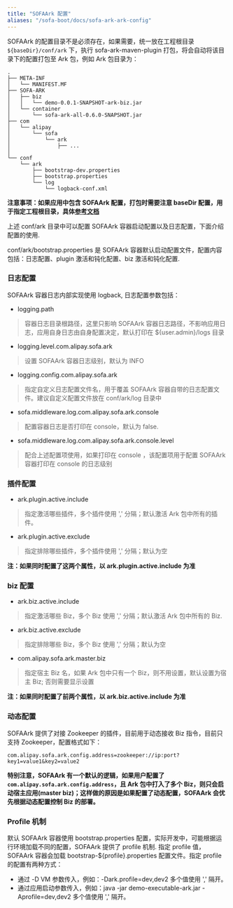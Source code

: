 ```yaml
---
title: "SOFAArk 配置"
aliases: "/sofa-boot/docs/sofa-ark-ark-config"
---
```


SOFAArk 的配置目录不是必须存在，如果需要，统一放在工程根目录 `${baseDir}/conf/ark` 下，执行 sofa-ark-maven-plugin 打包，将会自动将该目录下的配置打包至 Ark 包，例如 Ark 包目录为：

```text
.
├── META-INF
│   └── MANIFEST.MF
├── SOFA-ARK
│   ├── biz
│   │   └── demo-0.0.1-SNAPSHOT-ark-biz.jar
│   └── container
│       └── sofa-ark-all-0.6.0-SNAPSHOT.jar
├── com
│   └── alipay
│       └── sofa
│           └── ark
│               ├── ...
│               
└── conf
    └── ark
        ├── bootstrap-dev.properties
        ├── bootstrap.properties
        └── log
            └── logback-conf.xml
```

**注意事项：如果应用中包含 SOFAArk 配置，打包时需要注意 baseDir 配置，用于指定工程根目录，具体[参考文档](../sofa-ark-ark-jar)**

上述 conf/ark 目录中可以配置 SOFAArk 容器启动配置以及日志配置，下面介绍配置的使用.

conf/ark/bootstrap.properties 是 SOFAArk 容器默认启动配置文件，配置内容包括：日志配置、plugin 激活和钝化配置、biz 激活和钝化配置.

### 日志配置
SOFAArk 容器日志内部实现使用 logback,  日志配置参数包括：
+ logging.path 
> 容器日志目录根路径，这里只影响 SOFAArk 容器日志路径，不影响应用日志，应用自身日志由自身配置决定，默认打印在 ${user.admin}/logs 目录

+ logging.level.com.alipay.sofa.ark
> 设置 SOFAArk 容器日志级别，默认为 INFO

+ logging.config.com.alipay.sofa.ark
> 指定自定义日志配置文件名，用于覆盖 SOFAArk 容器自带的日志配置文件。建议自定义配置文件放在 conf/ark/log 目录中

+ sofa.middleware.log.com.alipay.sofa.ark.console
> 配置容器日志是否打印在 console，默认为 false. 

+ sofa.middleware.log.com.alipay.sofa.ark.console.level
> 配合上述配置项使用，如果打印在 console ，该配置项用于配置 SOFAArk 容器打印在 console 的日志级别

### 插件配置 
+ ark.plugin.active.include
> 指定激活哪些插件，多个插件使用 ',' 分隔；默认激活 Ark 包中所有的插件。

+ ark.plugin.active.exclude
> 指定排除哪些插件，多个插件使用 ',' 分隔；默认为空

**注：如果同时配置了这两个属性，以 ark.plugin.active.include 为准**

### biz 配置
+ ark.biz.active.include
> 指定激活哪些 Biz，多个 Biz 使用 ',' 分隔；默认激活 Ark 包中所有的 Biz.

+ ark.biz.active.exclude
> 指定排除哪些 Biz，多个 Biz 使用 ',' 分隔；默认为空

+ com.alipay.sofa.ark.master.biz
> 指定宿主 Biz 名，如果 Ark 包中只有一个 Biz，则不用设置，默认设置为宿主 Biz; 否则需要显示设置

**注：如果同时配置了前两个属性，以 ark.biz.active.include 为准**

### 动态配置
SOFAArk 提供了对接 Zookeeper 的插件，目前用于动态接收 Biz 指令，目前只支持 Zookeeper，配置格式如下：
```text
com.alipay.sofa.ark.config.address=zookeeper://ip:port?key1=value1&key2=value2
```

**特别注意，SOFAArk 有一个默认的逻辑，如果用户配置了 `com.alipay.sofa.ark.config.address`，且 Ark 包中打入了多个 Biz，则只会启动宿主应用(master biz)；这样做的原因是如果配置了动态配置，SOFAArk 会优先根据动态配置控制 Biz 的部署。**

### Profile 机制
默认 SOFAArk 容器使用 bootstrap.properties 配置，实际开发中，可能根据运行环境加载不同的配置，SOFAArk 提供了 profile 机制. 指定 profile 值，SOFAArk 容器会加载 bootstrap-${profile}.properties 配置文件。指定 profile 的配置有两种方式：
+ 通过 -D  VM 参数传入，例如：-Dark.profile=dev,dev2  多个值使用 ',' 隔开。
+ 通过应用启动参数传入，例如：java -jar demo-executable-ark.jar -Aprofile=dev,dev2 多个值使用 ',' 隔开。
